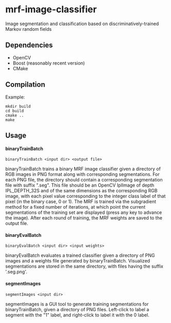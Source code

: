 mrf-image-classifier
====================

Image segmentation and classification based on discriminatively-trained Markov random fields

## Dependencies
* OpenCV
* Boost (reasonably recent version)
* CMake

## Compilation
Example:
```
mkdir build
cd build
cmake ..
make
```

## Usage

#### binaryTrainBatch
```
binaryTrainBatch <input dir> <output file> 
```
binaryTrainBatch trains a binary MRF image classifier given a directory of RGB images in PNG format along with corresponding segmentations.
For each PNG file, the directory should contain a corresponding segmentation file with suffix ".seg".
This file should be an OpenCV IplImage of depth IPL_DEPTH_32S and of the same dimensions as the corresponding 
RGB image, with each pixel value corresponding to the integer class label of that pixel (in the binary case, 0 or 1).
The MRF is trained via the subgradient method for a fixed number of iterations, at which point the current
segmentations of the training set are displayed (press any key to advance the image).  After each round of training,
the MRF weights are saved to the output file.

#### binaryEvalBatch
```
binaryEvalBatch <input dir> <input weights>
```
binaryEvalBatch evaluates a trained classifier given a directory of PNG images and a weights file generated by binaryTrainBatch.
Visualized segmentations are stored in the same directory, with files having the suffix '.seg.png'.

#### segmentImages
```
segmentImages <input dir> 
```
segmentImages is a GUI tool to generate training segmentations for binaryTrainBatch, given a directory of PNG files.  Left-click to label a segment with the "1" label, and right-click to label it with the 0 label.
